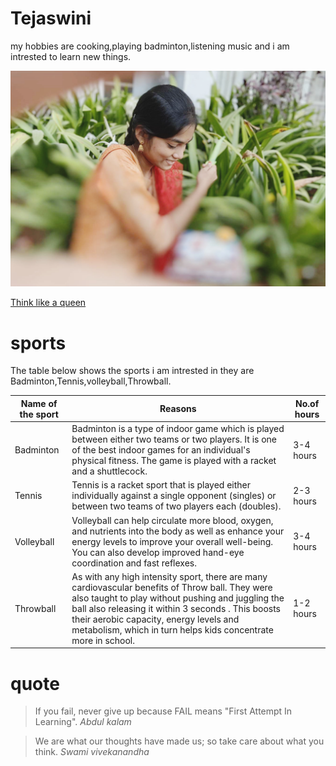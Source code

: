 # Tejaswini<br>

 my hobbies are cooking,playing badminton,listening music and i am intrested to learn new things.<br>



![no image](Tejaswini.jpg)

[Think like a queen](README.md)

# sports

The table below shows the sports i am intrested in they are Badminton,Tennis,volleyball,Throwball.
<br>

| Name of the sport | Reasons |No.of hours|
| --- | --- | --- |
|Badminton| Badminton is a type of indoor game which is played between either two teams or two players. It is one of the best indoor games for an individual's physical fitness. The game is played with a racket and a shuttlecock. |3-4 hours|
|Tennis|  Tennis is a racket sport that is played either individually against a single opponent (singles) or between two teams of two players each (doubles). |2-3 hours |
|Volleyball| Volleyball can help circulate more blood, oxygen, and nutrients into the body as well as enhance your energy levels to improve your overall well-being. You can also develop improved hand-eye coordination and fast reflexes. |3-4 hours|
|Throwball|  As with any high intensity sport, there are many cardiovascular benefits of Throw ball. They were also taught to play without pushing and juggling the ball also releasing it within 3 seconds . This boosts their aerobic capacity, energy levels and metabolism, which in turn helps kids concentrate more in school. |1-2 hours|

# quote
> If you fail, never give up because FAIL means "First Attempt In Learning".
*Abdul kalam*<br>

>We are what our thoughts have made us; so take care about what you think.
*Swami vivekanandha*



